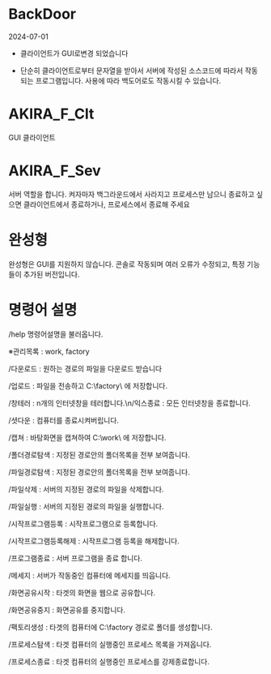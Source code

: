# BackDoor
2024-07-01
- 클라이언트가 GUI로변경 되었습니다

- 단순히 클라이언트로부터 문자열을 받아서 서버에 작성된 소스코드에 따라서 작동되는 프로그램입니다. 사용에 따라 백도어로도 작동시킬 수 있습니다.
# AKIRA_F_Clt
GUI 클라이언트

# AKIRA_F_Sev
서버 역할을 합니다. 켜자마자 백그라운드에서 사라지고 프로세스만 남으니 종료하고 싶으면
클라이언트에서 종료하거나, 프로세스에서 종료해 주세요

# 완성형
완성형은 GUI를 지원하지 않습니다. 콘솔로 작동되며 여러 오류가
수정되고, 특정 기능들이 추가된 버전입니다.

# 명령어 설명

/help 명령어설명을 불러옵니다.

※관리목록 : work, factory


/다운로드 : 원하는 경로의 파일을 다운로드 받습니다 

/업로드 : 파일을 전송하고 C:\\factory\\ 에 저장합니다. 

/창테러 : n개의 인터넷창을 테러합니다.\n/익스종료 : 모든 인터넷창을 종료합니다. 

/셧다운 : 컴퓨터를 종료시켜버립니다. 

/캡쳐 : 바탕화면을 캡쳐하여 C:\\work\\ 에 저장합니다. 

/폴더경로탐색 : 지정된 경로안의 폴더목록을 전부 보여줍니다. 

/파일경로탐색 : 지정된 경로안의 폴더목록을 전부 보여줍니다. 

/파일삭제 : 서버의 지정된 경로의 파일을 삭제합니다. 

/파일실행 : 서버의 지정된 경로의 파일을 실행합니다. 

/시작프로그램등록 : 시작프로그램으로 등록합니다. 

/시작프로그램등록해제 : 시작프로그램 등록을 해제합니다. 

/프로그램종료 : 서버 프로그램을 종료 합니다. 

/메세지 : 서버가 작동중인 컴퓨터에 메세지를 띄웁니다. 

/화면공유시작 : 타겟의 화면을 웹으로 공유합니다. 

/화면공유중지 : 화면공유를 중지합니다. 

/팩토리생성 : 타겟의 컴퓨터에 C:\factory 경로로 폴더를 생성합니다.  

/프로세스탐색 : 타겟 컴퓨터의 실행중인 프로세스 목록을 가져옵니다. 

/프로세스종료 : 타겟 컴퓨터의 실행중인 프로세스를 강제종료합니다.
